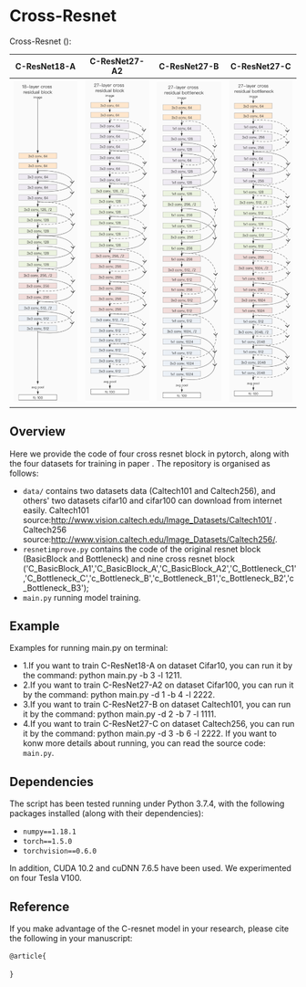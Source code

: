# Cross-Resnet
Cross-Resnet ():

C-ResNet18-A            |  C-ResNet27-A2            |  C-ResNet27-B            |  C-ResNet27-C            |
:-------------------------:|:-------------------------:|:-------------------------:|:-------------------------:
![](image/C-ResNet18-A.png)  |  ![](image/C-ResNet27-A2.png) |  ![](image/C-ResNet27-B.png) |  ![](image/C-ResNet27-C.png)

## Overview
Here we provide the code of four cross resnet block in pytorch, along with the four datasets for training in paper . The repository is organised as follows:
- `data/` contains two datasets data (Caltech101 and Caltech256), and others' two datasets cifar10 and cifar100 can download from internet easily. Caltech101 source:http://www.vision.caltech.edu/Image_Datasets/Caltech101/ .
Caltech256 source:http://www.vision.caltech.edu/Image_Datasets/Caltech256/.
- `resnetimprove.py` contains the code of the  original resnet block (BasicBlock and Bottleneck) and nine cross resnet block ('C_BasicBlock_A1','C_BasicBlock_A','C_BasicBlock_A2','C_Bottleneck_C1','C_Bottleneck_C','c_Bottleneck_B','c_Bottleneck_B1','c_Bottleneck_B2','c_Bottleneck_B3');
- `main.py` running model training.

## Example
Examples for running main.py on terminal:
  - 1.If you want to train C-ResNet18-A on dataset Cifar10, you can run it by the command: python main.py -b 3 -l 1211.
  - 2.If you want to train C-ResNet27-A2 on dataset Cifar100, you can run it by the command: python main.py -d 1 -b 4 -l 2222.
  - 3.If you want to train C-ResNet27-B on dataset Caltech101, you can run it by the command: python main.py -d 2 -b 7 -l 1111.
  - 4.If you want to train C-ResNet27-C on dataset Caltech256, you can run it by the command: python main.py -d 3 -b 6 -l 2222.
If you want to konw more details about running, you can read the source code:  `main.py`. 

## Dependencies

The script has been tested running under Python 3.7.4, with the following packages installed (along with their dependencies):

- `numpy==1.18.1`
- `torch==1.5.0`
- `torchvision==0.6.0`

In addition, CUDA 10.2 and cuDNN 7.6.5 have been used. We experimented on four Tesla V100.

## Reference
If you make advantage of the C-resnet model in your research, please cite the following in your manuscript:

```
@article{
  
}
```


